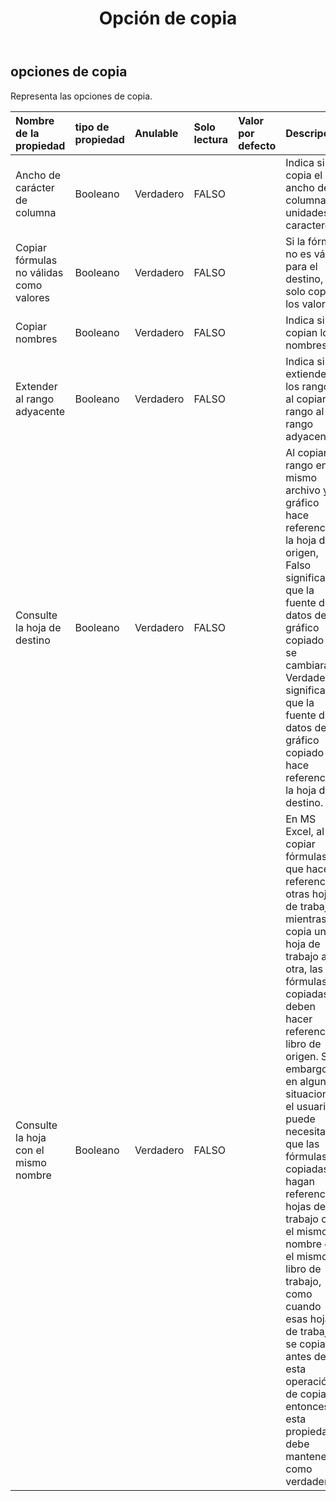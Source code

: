 ﻿---
title: Opción de copia
second_title: Aspose.Cells Cloud Documen
type: docs
url: /es/specification/model/copyoptions/
description: "Aspose.Cells Especificación del modelo de nube: CopyOptions. Maneje sin esfuerzo Excel y otros documentos de hoja de cálculo con funciones como abrir, generar, editar, dividir, fusionar, comparar y convertir."
weight: 50
---
## **opciones de copia**

 Representa las opciones de copia.

| Nombre de la propiedad| tipo de propiedad| Anulable| Solo lectura| Valor por defecto| Descripción|
|:- |:- |:- |:- |:- |:- |
| Ancho de carácter de columna| Booleano| Verdadero| FALSO||Indica si se copia el ancho de columna en unidades de caracteres.|
| Copiar fórmulas no válidas como valores| Booleano| Verdadero| FALSO|| Si la fórmula no es válida para el destino, solo copie los valores.|
| Copiar nombres| Booleano| Verdadero| FALSO|| Indica si se copian los nombres.|
| Extender al rango adyacente| Booleano| Verdadero| FALSO|| Indica si se extienden los rangos al copiar el rango al rango adyacente.|
| Consulte la hoja de destino| Booleano| Verdadero| FALSO|| Al copiar el rango en el mismo archivo y el gráfico hace referencia a la hoja de origen, Falso significa que la fuente de datos del gráfico copiado no se cambiará. Verdadero significa que la fuente de datos del gráfico copiado hace referencia a la hoja de destino.|
| Consulte la hoja con el mismo nombre| Booleano| Verdadero| FALSO||En MS Excel, al copiar fórmulas que hacen referencia a otras hojas de trabajo mientras se copia una hoja de trabajo a otra, las fórmulas copiadas deben hacer referencia al libro de origen. Sin embargo, en algunas situaciones el usuario puede necesitar que las fórmulas copiadas hagan referencia a hojas de trabajo con el mismo nombre en el mismo libro de trabajo, como cuando esas hojas de trabajo se copiaron antes de esta operación de copia, entonces esta propiedad debe mantenerse como verdadera.|

